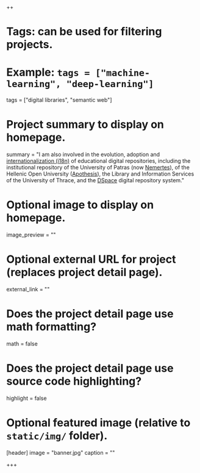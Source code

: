 ++
# Tags: can be used for filtering projects.
# Example: `tags = ["machine-learning", "deep-learning"]`
tags = ["digital libraries", "semantic web"]

# Project summary to display on homepage.
summary = "I am also involved in the evolution, adoption and [internationalization (i18n)](https://wiki.duraspace.org/pages/viewpage.action?pageId=19006307) of educational digital repositories, including the institutional repository of the University of Patras (now [Nemertes](http://nemertes.lis.upatras.gr/)), of the Hellenic Open University ([Apothesis](https://apothesis.eap.gr/)), the Library and Information Services of the University of Thrace, and the [DSpace](http://www.dspace.org/) digital repository system."

# Optional image to display on homepage.
image_preview = ""

# Optional external URL for project (replaces project detail page).
external_link = ""

# Does the project detail page use math formatting?
math = false

# Does the project detail page use source code highlighting?
highlight = false

# Optional featured image (relative to `static/img/` folder).
[header]
image = "banner.jpg"
caption = ""

+++
